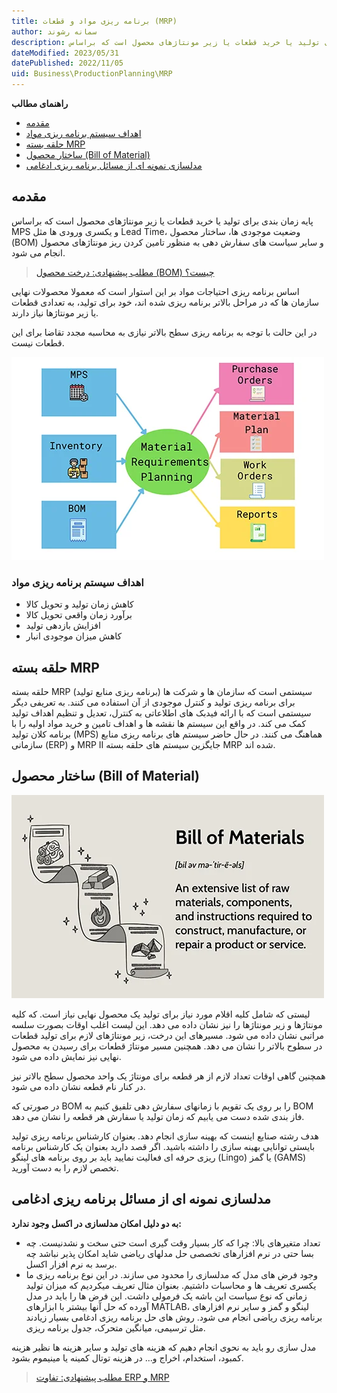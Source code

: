 ```yaml
---
title: برنامه ریزی مواد و قطعات (MRP)
author: سمانه رشوند  
description: پایه زمان بندی برای تولید یا خرید قطعات یا زیر مونتاژهای محصول است که براساس MPS و یکسری ورودی ها مثل Lead Time، وضعیت موجودی ها، ساختار محصول (BOM) و سایر سیاست های سفارش دهی به منظور تامین کردن ریز مونتاژهای محصول انجام می شود.
dateModified: 2023/05/31
datePublished: 2022/11/05
uid: Business\ProductionPlanning\MRP
---
```

**راهنمای مطالب**
- [مقدمه](#مقدمه)
- [اهداف سیستم برنامه ریزی مواد](#اهداف-سیستم-برنامه-ریزی-مواد)
- [حلقه بسته MRP](#حلقه-بسته-mrp)
- [ساختار محصول (Bill of Material)](#ساختار-محصول-bill-of-material)
- [مدلسازی نمونه ای از مسائل برنامه ریزی ادغامی](#مدلسازی-نمونه-ای-از-مسائل-برنامه-ریزی-ادغامی)


## مقدمه
پایه زمان بندی برای تولید یا خرید قطعات یا زیر مونتاژهای محصول است که براساس MPS و یکسری ورودی ها مثل Lead Time، وضعیت موجودی ها، ساختار محصول (BOM) و سایر سیاست های سفارش دهی به منظور تامین کردن ریز مونتاژهای محصول انجام می شود.

> [مطلب پیشنهادی: درخت محصول (BOM) چیست؟](https://www.hooshkar.com/Wiki/Production/BOM)

اساس برنامه ریزی احتیاجات مواد بر این استوار است که معمولا محصولات نهایی سازمان ها که در مراحل بالاتر برنامه ریزی شده اند، خود برای تولید، به تعدادی قطعات یا زیر مونتاژها نیاز دارند.

در این حالت با توجه به برنامه ریزی سطح بالاتر نیازی به محاسبه مجدد تقاضا برای این قطعات نیست.

![MRP](./Images/MRP.webp)

### اهداف سیستم برنامه ریزی مواد

*	کاهش زمان تولید و تحویل کالا
*	برآورد زمان واقعی تحویل کالا
*	افزایش بازدهی تولید
*	کاهش میزان موجودی انبار

## حلقه بسته MRP

 حلقه بسته MRP (برنامه ریزی منابع تولید) سیستمی است که سازمان ها و شرکت ها برای برنامه ریزی تولید و کنترل موجودی از آن استفاده می کنند. به تعریفی دیگر سیستمی است که با ارائه فیدبک های اطلاعاتی به کنترل، تعدیل و تنظیم اهداف تولید کمک می کند. در واقع این سیستم ها نقشه ها و اهداف تامین و خرید مواد اولیه را با برنامه کلان تولید (MPS) هماهنگ می کنند. در حال حاضر سیستم های برنامه ریزی منابع سازمانی (ERP) و MRP II جایگزین سیستم های حلقه بسته MRP شده اند.


## ساختار محصول (Bill of Material)

![BOM](./Images/BillOfMaterial.webp)

لیستی که شامل کلیه اقلام مورد نیاز برای تولید یک محصول نهایی نیاز است. که کلیه مونتاژها و زیر مونتاژها را نیز نشان داده می دهد. این لیست اغلب اوقات بصورت سلسه مراتبی نشان داده می شود. مسیرهای این درخت، زیر مونتاژهای لازم برای تولید قطعات در سطوح بالاتر را نشان می دهد. همچنین مسیر مونتاژ قطعات برای رسیدن به محصول نهایی نیز نمایش داده می شود.

همچنین گاهی اوقات تعداد لازم از هر قطعه برای مونتاژ یک واحد محصول سطح بالاتر نیز در کنار نام قطعه نشان داده می شود.

در صورتی که BOM را بر روی یک تقویم با زمانهای سفارش دهی تلفیق کنیم به BOM فاز بندی شده دست می یابیم که زمان تولید یا سفارش هر قطعه را نشان می دهد.

هدف رشته صنایع اینست که بهینه سازی انجام دهد. بعنوان کارشناس برنامه ریزی تولید بایستی توانایی بهینه سازی را داشته باشید. اگر قصد دارید بعنوان یک کارشناس برنامه ریزی حرفه ای فعالیت نمایید باید بر روی برنامه های لینگو (Lingo) یا گمز (GAMS) تخصص لازم را به دست آورید.


## مدلسازی نمونه ای از مسائل برنامه ریزی ادغامی

**به دو دلیل امکان مدلسازی در اکسل وجود ندارد:**

*	تعداد متغیرهای بالا: چرا که کار بسیار وقت گیری است حتی سخت و نشدنیست. چه بسا حتی در نرم افزارهای تخصصی حل مدلهای ریاضی شاید امکان پذیر نباشد چه برسد به نرم افزار اکسل.
*	وجود فرض های مدل که  مدلسازی را  محدود می سازند. در این نوع برنامه ریزی ما یکسری تعریف ها و محاسبات داشتیم. بعنوان مثال تعریف میکردیم که میزان تولید زمانی که نوع سیاست این باشه یک فرمولی داشت. این فرض ها را باید در مدل آورده که حل آنها بیشتر با ابزارهای MATLAB، لینگو و گمز و سایر نرم افزارهای برنامه ریزی ریاضی انجام می شود. روش های حل برنامه ریزی ادغامی بسیار زیادند مثل ترسیمی، میانگین متحرک، جدول برنامه ریزی. 

مدل سازی رو باید به نحوی انجام دهیم که هزینه های تولید و سایر هزینه ها نظیر هزینه کمبود، استخدام، اخراج و... در هزینه توتال کمینه یا مینیموم بشود.

> [مطلب پیشنهادی: تفاوت ERP و MRP](https://www.hooshkar.com/Wiki/ErpVsM/ErpVsMrp)



[مقدمه]: #مقدمه
[اهداف سیستم برنامه ریزی مواد]: #اهداف-سیستم-برنامه-ریزی-مواد
[حلقه بسته MRP]: #حلقه-بسته-mrp
[ساختار محصول (Bill of Material)]: #ساختار-محصول-bill-of-material
[مدلسازی نمونه ای از مسائل برنامه ریزی ادغامی]: #مدلسازی-نمونه-ای-از-مسائل-برنامه-ریزی-ادغامی